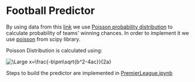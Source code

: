 # Football Predictor

By using data from this [link](https://www.football-data.co.uk/englandm.php) we use [Poisson probability distribution](https://en.wikipedia.org/wiki/Poisson_distribution) to calculate probability of teams' winning chances. In order to implement it we use [poisson](https://docs.scipy.org/doc/scipy/reference/generated/scipy.stats.poisson.html) from scipy library.

Poisson Distribution is calculated using:

![\Large x=\frac{-b\pm\sqrt{b^2-4ac}}{2a}](https://latex.codecogs.com/svg.latex?f(k)%3D%7B\exp(-\mu)%5Cfrac{\mu^k}{k!}%7B)


Steps to build the predictor are implemented in [PremierLeague.ipynb](https://github.com/parthamehta123/Football-Predictor/blob/master/PremierLeague.ipynb)
